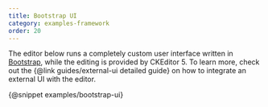 ```yaml
---
title: Bootstrap UI
category: examples-framework
order: 20
---
```


The editor below runs a completely custom user interface written in [Bootstrap](http://getbootstrap.com/), while the editing is provided by CKEditor 5. To learn more, check out the {@link guides/external-ui detailed guide} on how to integrate an external UI with the editor.

{@snippet examples/bootstrap-ui}
